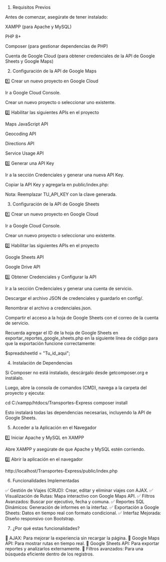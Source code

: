 
1. Requisitos Previos

Antes de comenzar, asegúrate de tener instalado:

XAMPP (para Apache y MySQL)

PHP 8+

Composer (para gestionar dependencias de PHP)

Cuenta de Google Cloud (para obtener credenciales de la API de Google Sheets y Google Maps)

 2. Configuración de la API de Google Maps

1️⃣ Crear un nuevo proyecto en Google Cloud

Ir a Google Cloud Console.

Crear un nuevo proyecto o seleccionar uno existente.

2️⃣ Habilitar las siguientes APIs en el proyecto

Maps JavaScript API

Geocoding API

Directions API

Service Usage API

3️⃣ Generar una API Key

Ir a la sección Credenciales y generar una nueva API Key.

Copiar la API Key y agregarla en public/index.php:

<script src="https://maps.googleapis.com/maps/api/js?key=TU_API_KEY&libraries=places"></script>

Nota: Reemplazar TU_API_KEY con la clave generada.

 3. Configuración de la API de Google Sheets

1️⃣ Crear un nuevo proyecto en Google Cloud

Ir a Google Cloud Console.

Crear un nuevo proyecto o seleccionar uno existente.

2️⃣ Habilitar las siguientes APIs en el proyecto

Google Sheets API

Google Drive API

3️⃣ Obtener Credenciales y Configurar la API

Ir a la sección Credenciales y generar una cuenta de servicio.

Descargar el archivo JSON de credenciales y guardarlo en config/.

Renombrar el archivo a credenciales.json.

Compartir el acceso a la hoja de Google Sheets con el correo de la cuenta de servicio.

 Recuerda agregar el ID de la hoja de Google Sheets en exportar_reportes_google_sheets.php en la siguiente línea de código para que la exportación funcione correctamente:

$spreadsheetId = "Tu_id_aqui";

 4. Instalación de Dependencias

Si Composer no está instalado, descárgalo desde getcomposer.org e instálalo.

Luego, abre la consola de comandos (CMD), navega a la carpeta del proyecto y ejecuta:

cd C:/xampp/htdocs/Transportes-Express
composer install

Esto instalará todas las dependencias necesarias, incluyendo la API de Google Sheets.

 5. Acceder a la Aplicación en el Navegador

1️⃣ Iniciar Apache y MySQL en XAMPP

Abre XAMPP y asegúrate de que Apache y MySQL estén corriendo.

2️⃣ Abrir la aplicación en el navegador

http://localhost/Transportes-Express/public/index.php

 6. Funcionalidades Implementadas

✅ Gestión de Viajes (CRUD): Crear, editar y eliminar viajes con AJAX.
✅ Visualización de Rutas: Mapa interactivo con Google Maps API.
✅ Filtros Avanzados: Buscar por ejecutivo, fecha y comuna.
✅ Reportes SQL Dinámicos: Generación de informes en la interfaz.
✅ Exportación a Google Sheets: Datos en tiempo real con formato condicional.
✅ Interfaz Mejorada: Diseño responsivo con Bootstrap.

7. ¿Por qué estas funcionalidades?

🔹 AJAX: Para mejorar la experiencia sin recargar la página.
🔹 Google Maps API: Para mostrar rutas en tiempo real.
🔹 Google Sheets API: Para exportar reportes y analizarlos externamente.
🔹 Filtros avanzados: Para una búsqueda eficiente dentro de los registros.